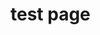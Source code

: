 <!DOCTYPE html>
<!DOCTYPE html>
<html>
	<head>
		<title>Spectrum</title>
	</head>
	<body><h1>test page</h1>
	<img src="http:https://www.pexels.com/photo/rainbow-after-sunset-216959/>
		<p>Fun with Code.</p>
		<p>Learn to make a page</p>
		<p>Publish the page</p>
	</body>
</html>

